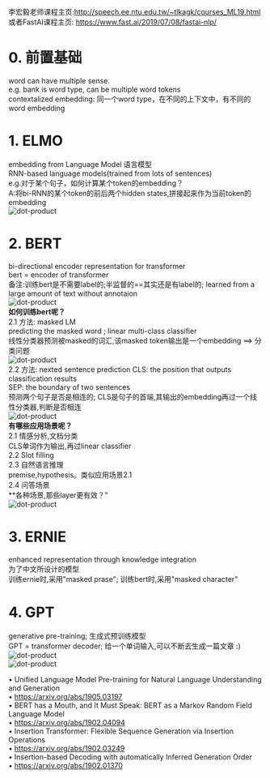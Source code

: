 李宏毅老师课程主页:http://speech.ee.ntu.edu.tw/~tlkagk/courses_ML19.html     
或者FastAI课程主页: https://www.fast.ai/2019/07/08/fastai-nlp/   



# 0. 前置基础   
word can have multiple sense.   
e.g. bank is word type, can be multiple word tokens   
contextalized embedding: 同一个word type，在不同的上下文中，有不同的word embedding   
   
# 1. ELMO   
embedding from Language Model 语言模型   
RNN-based language models(trained from lots of sentences)  
e.g.对于某个句子，如何计算某个token的embedding？   
A:将bi-RNN的某个token的前后两个hidden states,拼接起来作为当前token的embedding  
![dot-product](./DL_picture/bert1.png)   
    
# 2. BERT   
bi-directional encoder representation for transformer   
bert = encoder of transformer   
备注:训练bert是不需要label的;半监督的==其实还是有label的; learned from a large amount of text without annotaion   
![dot-product](./DL_picture/bert2.png)   
**如何训练bert呢？**   
2.1 方法: masked LM   
predicting the masked word ; linear multi-class classifier   
线性分类器预测被masked的词汇,该masked token输出是一个embedding ==> 分类问题   
![dot-product](./DL_picture/bert3.png)   
2.2 方法: nexted sentence prediction
CLS: the position that outputs classification results  
SEP: the boundary of two sentences   
预测两个句子是否是相连的; CLS是句子的首端,其输出的embedding再过一个线性分类器,判断是否相连   
![dot-product](./DL_picture/bert4.png)   
**有哪些应用场景呢？**    
2.1 情感分析,文档分类  
CLS单词作为输出,再过linear classifier  
2.2 Slot filling   
2.3 自然语言推理  
premise,hypothesis。类似应用场景2.1    
2.4 问答场景    
**各种场景,那些layer更有效？"   
![dot-product](./DL_picture/bert5.png)   
    
# 3. ERNIE   
enhanced representation through knowledge integration   
为了中文所设计的模型   
训练ernie时,采用"masked prase"; 训练bert时,采用"masked character"    
    
# 4. GPT   
generative pre-training; 生成式预训练模型    
GPT = transformer decoder; 给一个单词输入,可以不断去生成一篇文章 :)   
![dot-product](./DL_picture/bert6.png)   
![dot-product](./DL_picture/bert7.png)   


• Unified Language Model Pre-training for Natural Language Understanding and Generation   
• https://arxiv.org/abs/1905.03197   
• BERT has a Mouth, and It Must Speak: BERT as a Markov Random Field Language Model    
• https://arxiv.org/abs/1902.04094   
• Insertion Transformer: Flexible Sequence Generation via Insertion Operations   
• https://arxiv.org/abs/1902.03249  
• Insertion-based Decoding with automatically Inferred Generation Order   
• https://arxiv.org/abs/1902.01370    